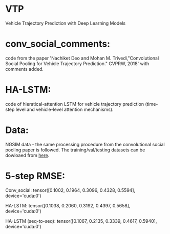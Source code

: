 # VTP
Vehicle Trajectory Prediction with Deep Learning Models

# conv_social_comments: 
code from the paper 'Nachiket Deo and Mohan M. Trivedi,"Convolutional Social Pooling for Vehicle Trajectory Prediction." CVPRW, 2018' with comments added.

# HA-LSTM:
code of hieratical-attention LSTM for vehicle trajectory prediction (time-step level and vehicle-level attention mechanisms).

# Data:
NGSIM data - the same processing procedure from the convolutional social pooling paper is followed. The training/val/testing datasets can be dowloaed from [here](https://drive.google.com/open?id=1dFMpX8HeCradMaCh4h0bD60h8k3M65Fw).

# 5-step RMSE:

Conv_social: tensor([0.1002, 0.1964, 0.3096, 0.4328, 0.5594], device='cuda:0')

HA-LSTM: tensor([0.1038, 0.2060, 0.3192, 0.4397, 0.5658], device='cuda:0')

HA-LSTM (seq-to-seq): tensor([0.1067, 0.2135, 0.3339, 0.4617, 0.5940], device='cuda:0')

